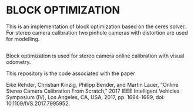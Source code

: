 # BLOCK OPTIMIZATION

This is an implementation of block optimization based on the ceres solver.
For stereo camera calibration two pinhole cameras with distortion are used
for modelling.

##

Block optimization is used for
stereo camera online calibration with visual odometry.

This repository is the code associated with the paper

Eike Rehder, Christian Kinzig, Philipp Bender, and Martin Lauer,
"Online Stereo Camera Calibration From Scratch,"
2017 IEEE Intelligent Vehicles Symposium (IV), Los Angeles, CA, USA, 2017, pp. 1694-1699, doi: 10.1109/IVS.2017.7995952.
